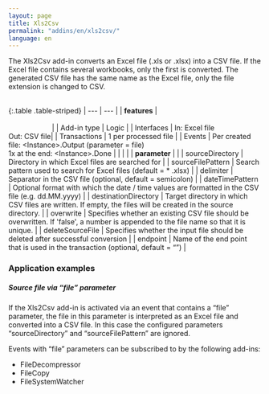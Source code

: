 ```yaml
---
layout: page
title: Xls2Csv
permalink: "addins/en/xls2csv/"
language: en
---
```


The Xls2Csv add-in converts an Excel file (.xls or .xlsx) into a CSV file. If the Excel file contains several workbooks, only the first is converted.
The generated CSV file has the same name as the Excel file, only the file extension is changed to CSV.<br /><br />

{:.table .table-striped}
| --- | --- |
| __features__ | &nbsp;&nbsp;&nbsp;&nbsp;&nbsp;&nbsp;&nbsp;&nbsp;&nbsp;&nbsp;&nbsp;&nbsp;&nbsp;&nbsp;&nbsp;&nbsp;&nbsp;&nbsp;&nbsp;&nbsp;&nbsp;&nbsp;&nbsp;&nbsp;&nbsp;&nbsp;&nbsp;&nbsp;&nbsp;&nbsp;&nbsp;&nbsp;&nbsp;&nbsp;&nbsp;&nbsp;&nbsp;&nbsp;&nbsp;&nbsp;&nbsp;&nbsp;&nbsp;&nbsp;&nbsp;&nbsp;&nbsp;&nbsp;&nbsp;&nbsp;&nbsp;&nbsp;&nbsp;&nbsp;&nbsp;&nbsp;&nbsp;&nbsp;&nbsp;&nbsp;&nbsp;&nbsp;&nbsp;&nbsp;&nbsp;&nbsp;&nbsp;&nbsp;&nbsp;&nbsp;&nbsp;&nbsp;&nbsp;&nbsp;&nbsp;&nbsp;&nbsp;&nbsp;&nbsp;&nbsp;&nbsp;&nbsp;&nbsp;&nbsp;&nbsp;&nbsp;&nbsp;&nbsp;&nbsp;&nbsp;&nbsp;&nbsp;&nbsp;&nbsp;&nbsp;&nbsp;&nbsp;&nbsp;&nbsp;&nbsp;&nbsp;&nbsp;&nbsp;&nbsp;&nbsp;&nbsp;&nbsp;&nbsp;&nbsp;&nbsp;&nbsp;&nbsp;&nbsp;&nbsp;&nbsp;&nbsp;&nbsp;&nbsp;&nbsp;&nbsp;&nbsp;&nbsp;&nbsp;&nbsp;&nbsp;&nbsp;&nbsp;&nbsp;&nbsp;&nbsp;&nbsp;&nbsp;&nbsp;&nbsp;&nbsp;&nbsp;&nbsp;&nbsp;&nbsp;&nbsp;&nbsp;&nbsp;&nbsp;&nbsp;&nbsp;&nbsp;&nbsp;&nbsp;&nbsp; |
| Add-in type | Logic |
| Interfaces | In: Excel file<br /> Out: CSV file|
| Transactions | 1 per processed file |
| Events | Per created file: &lt;Instance&gt;.Output (parameter = file) <br />1x at the end: &lt;Instance&gt;.Done |
| | |
| __parameter__ | |
| sourceDirectory | Directory in which Excel files are searched for | 
| sourceFilePattern | Search pattern used to search for Excel files (default = * .xlsx) | 
| delimiter | Separator in the CSV file (optional, default = semicolon) | 
| dateTimePattern | Optional format with which the date / time values ​​are formatted in the CSV file (e.g. dd.MM.yyyy) | 
| destinationDirectory | Target directory in which CSV files are written. If empty, the files will be created in the source directory. | 
| overwrite | Specifies whether an existing CSV file should be overwritten. If 'false', a number is appended to the file name so that it is unique. | 
| deleteSourceFile | 	Specifies whether the input file should be deleted after successful conversion | 
| endpoint | Name of the end point that is used in the transaction (optional, default = “”) |
 
 
### Application examples 

##### Source file via “file” parameter

If the Xls2Csv add-in is activated via an event that contains a “file” parameter, the file in this parameter is interpreted as an Excel file and converted into a CSV file. In this case the configured parameters “sourceDirectory” and “sourceFilePattern” are ignored.

Events with “file” parameters can be subscribed to by the following add-ins:
* FileDecompressor
* FileCopy
* FileSystemWatcher
